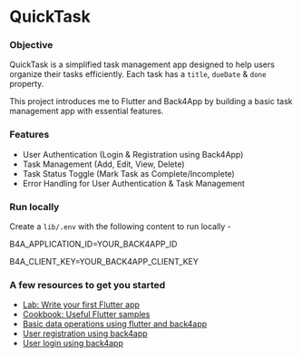# QuickTask

### Objective

QuickTask is a simplified task management app designed to help users organize their tasks efficiently. Each task has a `title`, `dueDate` & `done` property.

This project introduces me to Flutter and Back4App by building a basic task management app with essential features.

### Features

- User Authentication (Login & Registration using Back4App)
- Task Management (Add, Edit, View, Delete)
- Task Status Toggle (Mark Task as Complete/Incomplete)
- Error Handling for User Authentication & Task Management

### Run locally

Create a `lib/.env` with the following content to run locally -

B4A_APPLICATION_ID=YOUR_BACK4APP_ID

B4A_CLIENT_KEY=YOUR_BACK4APP_CLIENT_KEY

### A few resources to get you started

- [Lab: Write your first Flutter app](https://www.back4app.com/docs/flutter/parse-sdk/parse-flutter-sdk)
- [Cookbook: Useful Flutter samples](https://docs.flutter.dev/cookbook)
- [Basic data operations using flutter and back4app](https://www.back4app.com/docs/flutter/parse-sdk/data-objects/flutter-crud)
- [User registration using back4app](https://www.back4app.com/docs/flutter/parse-sdk/users/flutter-sign-up)
- [User login using back4app](https://www.back4app.com/docs/flutter/parse-sdk/users/flutter-login)
